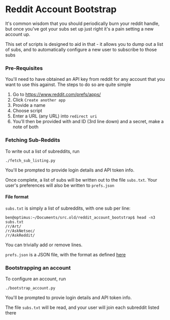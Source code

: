 Reddit Account Bootstrap
===========================


It's common wisdom that you should periodically burn your reddit handle, but once you've got your subs set up just right it's a pain setting a new account up.

This set of scripts is designed to aid in that - it allows you to dump out a list of subs, and to automatically configure a new user to subscribe to those subs


### Pre-Requisites

You'll need to have obtained an API key from reddit for any account that you want to use this against. The steps to do so are quite simple

1. Go to https://www.reddit.com/prefs/apps/
1. Click `Create another app`
1. Provide a name
1. Choose script
1. Enter a URL (any URL) into `redirect uri`
1. You'll then be provided with and ID (3rd line down) and a secret, make a note of both


### Fetching Sub-Reddits

To write out a list of subreddits, run

    ./fetch_sub_listing.py

You'll be prompted to provide login details and API token info.

Once complete, a list of subs will be written out to the file `subs.txt`. Your user's preferences will also be written to `prefs.json`

#### File format

`subs.txt` is simply a list of subreddits, with one sub per line:

    ben@optimus:~/Documents/src.old/reddit_account_bootstrap$ head -n3 subs.txt 
    /r/Art/
    /r/AskNetsec/
    /r/AskReddit/

You can trivially add or remove lines.

`prefs.json` is a JSON file, with the format as defined [here](https://old.reddit.com/dev/api#GET_api_v1_me_prefs)

### Bootstrapping an account

To configure an account, run

    ./bootstrap_account.py

You'll be prompted to provie login details and API token info.

The file `subs.txt` will be read, and your user will join each subreddit listed there

